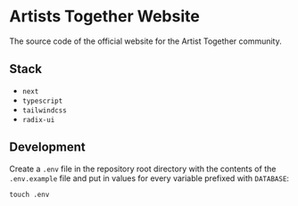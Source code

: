 # Artists Together Website

The source code of the official website for the Artist Together community.

## Stack

- `next`
- `typescript`
- `tailwindcss`
- `radix-ui`

## Development

Create a `.env` file in the repository root directory with the contents of the `.env.example` file and put in values for every variable prefixed with `DATABASE`:

```shell
touch .env
```
